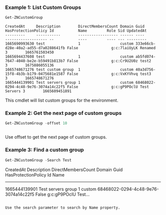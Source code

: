 ### Example 1: List Custom Groups
```powershell
Get-ZNCustomGroup
```

```output
CreatedAt     Description        DirectMembersCount Domain Guid                                 HasProtectionPolicy Id           Name         Role Sid UpdatedAt
---------     -----------        ------------------ ------ ----                                 ------------------- --           ----         ---- --- ---------
1665690993630 test               1                  custom 333e66cb-d28e-40a2-ad55-d7a0288641fb False               g:c:7laiUyLK Renamed      3        1665761503450
1665694437608 test               1                  custom ab5fd074-7647-4040-be2e-b59491b813b7 False               g:c:Cr9U2U0z test2        3        1675886055136
1665748671276 test custom group  1                  custom 40a3d756-15f8-4b3b-b179-0475681e1587 False               g:c:VxKYVhvq test3        3        1665748671276
1665444139901 Test servers group 1                  custom 68468022-0294-4c48-9e76-3074a14c22f5 False               g:c:gP9POclU Test Servers 3        1665609451891
```

This cmdlet will list custom groups for the environment.

### Example 2: Get the next page of custom groups
```powershell
Get-ZNCustomGroup -offset 10
```

```output

```

Use offset to get the next page of custom groups.

### Example 3: Find a custom group
```powershell
Get-ZNCustomGroup -Search Test
```
CreatedAt     Description        DirectMembersCount Domain Guid                                 HasProtectionPolicy Id           Name
---------     -----------        ------------------ ------ ----                                 ------------------- --           ---- 
1665444139901 Test servers group 1                  custom 68468022-0294-4c48-9e76-3074a14c22f5 False               g:c:gP9POclU Test…
```output

Use the search parameter to search by Name property.
